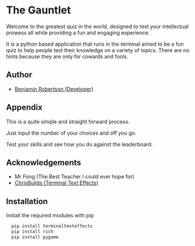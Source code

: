 # The Gauntlet

Welcome to the greatest quiz in the world, designed to test your intellectual prowess all while providing a fun and engaging experience.

It is a python based application that runs in the terminal aimed to be a fun quiz to help people test their knowledge on a variety of topics. There are no hints because they are only for cowards and fools.
## Author

- [Benjamin Robertson (Developer)](https://github.com/Robertson-B)



## Appendix

This is a quite simple and straight forward process.

Just input the number of your choices and off you go.

Test your skills and see how you do against the leaderboard.
## Acknowledgements

- Mr Fong (The Best Teacher I could ever hope  for)
 - [ChrisBuilds (Terminal Text Effects)](https://github.com/ChrisBuilds)


## Installation

Install the required modules with pip

```bash
  pip install terminaltexteffects
  pip install rich
  pip install pygame
```
    